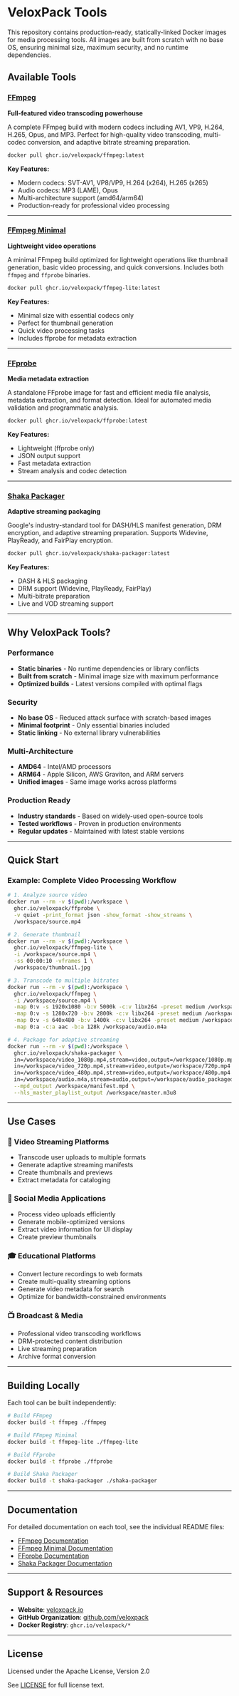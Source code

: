 # VeloxPack Tools

This repository contains production-ready, statically-linked Docker images for media processing tools. All images are built from scratch with no base OS, ensuring minimal size, maximum security, and no runtime dependencies.

## Available Tools

### [FFmpeg](./ffmpeg)
**Full-featured video transcoding powerhouse**

A complete FFmpeg build with modern codecs including AV1, VP9, H.264, H.265, Opus, and MP3. Perfect for high-quality video transcoding, multi-codec conversion, and adaptive bitrate streaming preparation.

```bash
docker pull ghcr.io/veloxpack/ffmpeg:latest
```

**Key Features:**
- Modern codecs: SVT-AV1, VP8/VP9, H.264 (x264), H.265 (x265)
- Audio codecs: MP3 (LAME), Opus
- Multi-architecture support (amd64/arm64)
- Production-ready for professional video processing

---

### [FFmpeg Minimal](./ffmpeg-lite)
**Lightweight video operations**

A minimal FFmpeg build optimized for lightweight operations like thumbnail generation, basic video processing, and quick conversions. Includes both `ffmpeg` and `ffprobe` binaries.

```bash
docker pull ghcr.io/veloxpack/ffmpeg-lite:latest
```

**Key Features:**
- Minimal size with essential codecs only
- Perfect for thumbnail generation
- Quick video processing tasks
- Includes ffprobe for metadata extraction

---

### [FFprobe](./ffprobe)
**Media metadata extraction**

A standalone FFprobe image for fast and efficient media file analysis, metadata extraction, and format detection. Ideal for automated media validation and programmatic analysis.

```bash
docker pull ghcr.io/veloxpack/ffprobe:latest
```

**Key Features:**
- Lightweight (ffprobe only)
- JSON output support
- Fast metadata extraction
- Stream analysis and codec detection

---

### [Shaka Packager](./shaka-packager)
**Adaptive streaming packaging**

Google's industry-standard tool for DASH/HLS manifest generation, DRM encryption, and adaptive streaming preparation. Supports Widevine, PlayReady, and FairPlay encryption.

```bash
docker pull ghcr.io/veloxpack/shaka-packager:latest
```

**Key Features:**
- DASH & HLS packaging
- DRM support (Widevine, PlayReady, FairPlay)
- Multi-bitrate preparation
- Live and VOD streaming support

---

## Why VeloxPack Tools?

### Performance
- **Static binaries** - No runtime dependencies or library conflicts
- **Built from scratch** - Minimal image size with maximum performance
- **Optimized builds** - Latest versions compiled with optimal flags

### Security
- **No base OS** - Reduced attack surface with scratch-based images
- **Minimal footprint** - Only essential binaries included
- **Static linking** - No external library vulnerabilities

### Multi-Architecture
- **AMD64** - Intel/AMD processors
- **ARM64** - Apple Silicon, AWS Graviton, and ARM servers
- **Unified images** - Same image works across platforms

### Production Ready
- **Industry standards** - Based on widely-used open-source tools
- **Tested workflows** - Proven in production environments
- **Regular updates** - Maintained with latest stable versions

---

## Quick Start

### Example: Complete Video Processing Workflow

```bash
# 1. Analyze source video
docker run --rm -v $(pwd):/workspace \
  ghcr.io/veloxpack/ffprobe \
  -v quiet -print_format json -show_format -show_streams \
  /workspace/source.mp4

# 2. Generate thumbnail
docker run --rm -v $(pwd):/workspace \
  ghcr.io/veloxpack/ffmpeg-lite \
  -i /workspace/source.mp4 \
  -ss 00:00:10 -vframes 1 \
  /workspace/thumbnail.jpg

# 3. Transcode to multiple bitrates
docker run --rm -v $(pwd):/workspace \
  ghcr.io/veloxpack/ffmpeg \
  -i /workspace/source.mp4 \
  -map 0:v -s 1920x1080 -b:v 5000k -c:v libx264 -preset medium /workspace/video_1080p.mp4 \
  -map 0:v -s 1280x720 -b:v 2800k -c:v libx264 -preset medium /workspace/video_720p.mp4 \
  -map 0:v -s 640x480 -b:v 1400k -c:v libx264 -preset medium /workspace/video_480p.mp4 \
  -map 0:a -c:a aac -b:a 128k /workspace/audio.m4a

# 4. Package for adaptive streaming
docker run --rm -v $(pwd):/workspace \
  ghcr.io/veloxpack/shaka-packager \
  in=/workspace/video_1080p.mp4,stream=video,output=/workspace/1080p.mp4 \
  in=/workspace/video_720p.mp4,stream=video,output=/workspace/720p.mp4 \
  in=/workspace/video_480p.mp4,stream=video,output=/workspace/480p.mp4 \
  in=/workspace/audio.m4a,stream=audio,output=/workspace/audio_packaged.m4a \
  --mpd_output /workspace/manifest.mpd \
  --hls_master_playlist_output /workspace/master.m3u8
```

---

## Use Cases

### 🎥 Video Streaming Platforms
- Transcode user uploads to multiple formats
- Generate adaptive streaming manifests
- Create thumbnails and previews
- Extract metadata for cataloging

### 📱 Social Media Applications
- Process video uploads efficiently
- Generate mobile-optimized versions
- Extract video information for UI display
- Create preview thumbnails

### 🎓 Educational Platforms
- Convert lecture recordings to web formats
- Create multi-quality streaming options
- Generate video metadata for search
- Optimize for bandwidth-constrained environments

### 📺 Broadcast & Media
- Professional video transcoding workflows
- DRM-protected content distribution
- Live streaming preparation
- Archive format conversion

---

## Building Locally

Each tool can be built independently:

```bash
# Build FFmpeg
docker build -t ffmpeg ./ffmpeg

# Build FFmpeg Minimal
docker build -t ffmpeg-lite ./ffmpeg-lite

# Build FFprobe
docker build -t ffprobe ./ffprobe

# Build Shaka Packager
docker build -t shaka-packager ./shaka-packager
```

---

## Documentation

For detailed documentation on each tool, see the individual README files:

- [FFmpeg Documentation](./ffmpeg/README.md)
- [FFmpeg Minimal Documentation](./ffmpeg-lite/README.md)
- [FFprobe Documentation](./ffprobe/README.md)
- [Shaka Packager Documentation](./shaka-packager/README.md)

---

## Support & Resources

- **Website**: [veloxpack.io](https://veloxpack.io)
- **GitHub Organization**: [github.com/veloxpack](https://github.com/veloxpack)
- **Docker Registry**: `ghcr.io/veloxpack/*`

---

## License

Licensed under the Apache License, Version 2.0

See [LICENSE](./LICENSE) for full license text.
